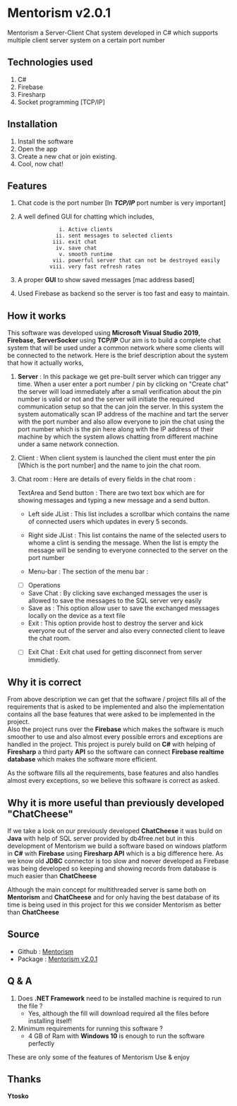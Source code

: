 # **Mentorism v2.0.1**

Mentorism a Server-Client Chat system developed in C# which supports multiple client server system on a certain port number

## Technologies used

1. C#
2. Firebase
3. Firesharp
4. Socket programming [TCP/IP]

## Installation

1. Install the software
2. Open the app
3. Create a new chat or join existing.
4. Cool, now chat!

## Features 

1. Chat code is the port number [In ***TCP/IP*** port number is very important]
2. A well defined GUI for chatting which includes,
          
                    i. Active clients
                   ii. sent messages to selected clients
                  iii. exit chat
                   iv. save chat
                    v. smooth runtime
                  vii. powerful server that can not be destroyed easily
                 viii. very fast refresh rates

4. A proper **GUI** to show saved messages [mac address based]
5. Used Firebase as backend so the server is too fast and easy to maintain.

## How it works

This software was developed using **Microsoft Visual Studio 2019**, **Firebase**, **ServerSocker** using **TCP/IP**
Our aim is to build a complete chat system that will be used under a common network where some clients will be connected to the network. Here is the brief description about the system that how it actually works,

1. **Server** : In this package we get pre-built server which can trigger any time. When a user enter a port number / pin by clicking on "Create chat" the server will load immediately after a small verification about the pin number is valid or not and the server will initiate the required communication setup so that the can join the server. In this system the system automatically scan IP address of the machine and tart the server with the port number and also allow everyone to join the chat using the port number which is the pin here along with the IP address of their machine by which the system allows chatting from different machine under a same network connection.

2. Client : When client system is launched the client must enter the pin [Which is the port number] and the name to join the chat room.

3. Chat room : Here are details of every fields in the chat room :

     TextArea and Send button : There are two text box which are for 
 showing messages and typing a new message and a send button.

    * Left side JList : This list includes a scrollbar which contains the name of connected users which updates in every 5 seconds.

    * Right side JList :  This list contains the name of the selected users to whome a clint is sending the message. When the list is empty the message will be sending to everyone connected to the server on the port number

   * Menu-bar : The section of the menu bar : 

   

   - [ ]  Operations
         
    - Save Chat : By clicking save exchanged messages the user is allowed to save the messages to the SQL server very easily
    - Save as : This option allow user to save the exchanged messages locally on the device as a text file
   - Exit : This option provide host to destroy the server and kick everyone out of the server and also every connected client to leave the chat room.

   

   - [ ]  Exit Chat :  Exit chat used for getting disconnect from server immidietly.


## Why it is correct

From above description we can get that the software / project fills all of the requirements that is asked to be implemented and also the implementation contains all the base features that were asked to be implemented in the project.  
Also the project runs over the **Firebase** which makes the software is much smoother to use and also almost every possible errors and exceptions are handled in the project. This project is purely build on **C#** with helping of **Firesharp** a third party **API** so the software can connect **Firebase realtime database** which makes the software more efficient.

As the software fills all the requirements, base features and also handles almost every exceptions, so we believe this software is correct as asked. 

## Why it is more useful than previously developed "ChatCheese"

If we take a look on our previously developed **ChatCheese** it was build on **Java** with help of SQL server provided by db4free.net but in this development of Mentorism we build a software based on windows platform in **C#** with **Firebase** using **Firesharp API** which is a big difference here. As we know old **JDBC** connector is too slow and noever developed as Firebase was being developed so keeping and showing records from database is much easier than **ChatCheese**

Although the main concept for multithreaded server is same both on **Mentorism** and **ChatCheese** and for only having the best database of its time is being used in this project for this we consider Mentorism as better than **ChatCheese**

## Source

   - Github : [Mentorism](https://github.com/Ytosko/Mentorism)
   - Package : [Mentorism v2.0.1](https://github.com/Ytosko/Mentorism/releases/tag/V2.0.1)

## Q & A

 1. Does **.NET Framework** need to be installed machine is required to run the file ?
     * Yes, although the fill will download required all the files before installing itself!
 2. Minimum requirements for running this software ?
     * 4 GB of Ram with **Windows 10** is enough to run the software perfectly

These are only some of the features of Mentorism
Use & enjoy

## Thanks

**Ytosko**
